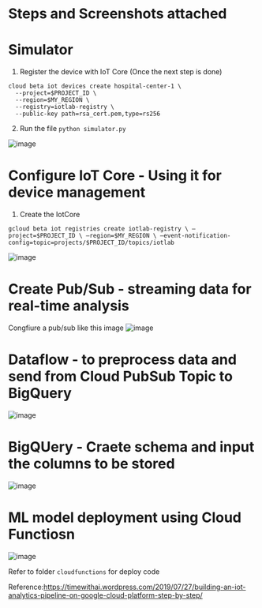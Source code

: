 # Steps and Screenshots attached

# Simulator 


1. Register the device with IoT Core (Once the next step is done)

```
cloud beta iot devices create hospital-center-1 \
  --project=$PROJECT_ID \
  --region=$MY_REGION \
  --registry=iotlab-registry \
  --public-key path=rsa_cert.pem,type=rs256
```

2. Run the file `python simulator.py`

![image](https://user-images.githubusercontent.com/98665151/207822960-a0e32030-d912-4f85-b5b0-89832defaca7.png)

# Configure IoT Core - Using it for device management

1. Create the IotCore

```
gcloud beta iot registries create iotlab-registry \ –project=$PROJECT_ID \ –region=$MY_REGION \ –event-notification-config=topic=projects/$PROJECT_ID/topics/iotlab
```

![image](https://user-images.githubusercontent.com/98665151/207822428-72d098e5-3cfa-4abb-883e-5bd51f64698e.png)

# Create Pub/Sub - streaming data for real-time analysis
Congfiure a pub/sub like this image
![image](https://user-images.githubusercontent.com/98665151/207823819-66684e90-f01d-4b4d-8a1a-e405a504247a.png)

# Dataflow - to preprocess data and send from Cloud PubSub Topic to BigQuery
![image](https://user-images.githubusercontent.com/98665151/207823605-da91c1b1-e088-4a02-950b-78ee9e8e0047.png)


# BigQUery - Craete schema and input the columns to be stored
![image](https://user-images.githubusercontent.com/98665151/207824145-671ea948-c9fa-4b20-8f35-c94b322f3e39.png)


# ML model deployment using Cloud Functiosn 
![image](https://user-images.githubusercontent.com/98665151/207823483-69f88224-0494-4ab3-964e-51860008ee5e.png)

Refer to folder `cloudfunctions` for deploy code


Reference:https://timewithai.wordpress.com/2019/07/27/building-an-iot-analytics-pipeline-on-google-cloud-platform-step-by-step/
